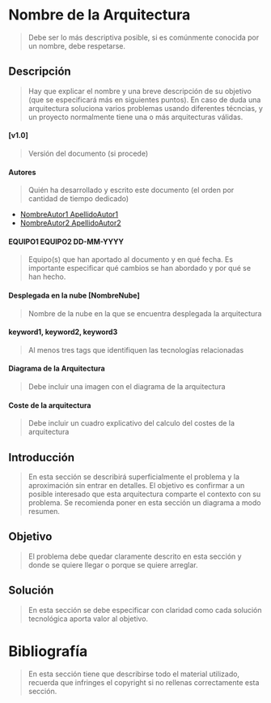 # Nombre de la Arquitectura
> Debe ser lo más descriptiva posible, si es comúnmente conocida por un nombre, debe respetarse.

## Descripción
> Hay que explicar el nombre y una breve descripción de su objetivo (que se especificará más en siguientes puntos). En caso de duda una arquitectura soluciona varios problemas usando diferentes técncias, y un proyecto normalmente tiene una o más arquitecturas válidas.

#### [v1.0]
> Versión del documento (si procede)

#### Autores
> Quién ha desarrollado y escrito este documento (el orden por cantidad de tiempo dedicado)
* [NombreAutor1 ApellidoAutor1](mailto:nombre1.apellido1.next@bbva.com)
* [NombreAutor2 ApellidoAutor2](mailto:nombre2.apellido2.next@bbva.com)

#### EQUIPO1 EQUIPO2  DD-MM-YYYY
> Equipo(s) que han aportado al documento y en qué fecha. Es importante especificar qué cambios se han abordado y por qué se han hecho.

#### Desplegada en la nube [NombreNube]
> Nombre de la nube en la que se encuentra desplegada la arquitectura

#### keyword1, keyword2, keyword3
> Al menos tres tags que identifiquen las tecnologías relacionadas

#### Diagrama de la Arquitectura
> Debe incluir una imagen con el diagrama de la arquitectura

#### Coste de la arquitectura
> Debe incluir un cuadro explicativo del calculo del costes de la arquitectura
## Introducción
> En esta sección se describirá superficialmente el problema y la aproximación sin entrar en detalles. El objetivo es confirmar a un posible interesado que esta arquitectura  comparte el contexto con su problema. Se recomienda poner en esta sección un diagrama a modo resumen.

## Objetivo
> El problema debe quedar claramente descrito en esta sección y donde se quiere llegar o porque se quiere arreglar.

## Solución
> En esta sección se debe especificar con claridad como cada solución tecnológica aporta valor al objetivo.

# Bibliografía
> En esta sección tiene que describirse todo el material utilizado, recuerda que infringes el copyright si no rellenas correctamente esta sección.

